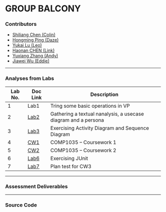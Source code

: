 # GROUP BALCONY
### Contributors 
- [Shiliang Chen (Colin)](contributors/scysc1.md)
- [Hongming Ping (Daze)](contributors/daze.md)
- [Yukai Lu (Leo)](contributors/scyyl6.md)
- [Haonan CHEN (Link)](contributors/Link.md)
- [Yuxiang Zhang (Andy)](contributors/scyyz5.md)
- [Jiawei Wu (Eddie)](contributors/wjw.md)

***
### Analyses from Labs

|Lab No.|Doc Link|Description|
|---|---|---|
|1|Lab1|Tring some basic operations in VP|
|2|[Lab2](docs/lab2.md)|Gathering a textual nanalysis, a usecase diagram and a persona|
|3|[Lab3](docs/lab3.md)|Exercising Activity Diagram and Sequence Diagram|
|4|[CW1](docs/cw1.md)|COMP1035 – Coursework 1 |
|5|[CW2](docs/cw2.md)|COMP1035 – Coursework 2 |
|6|[Lab6](docs/lab6.md)|Exercising JUnit|
|7|[Lab7](src/CW3/src/testplan.md)|Plan test for CW3|

***
### Assessment Deliverables


***
### Source Code

